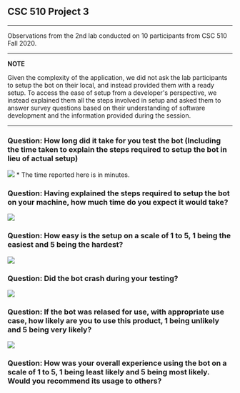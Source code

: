 ## CSC 510 Project 3

---
Observations from the 2nd lab conducted on 10 participants from CSC 510 Fall 2020.

---
**NOTE**

Given the complexity of the application, we did not ask the lab participants to setup the bot on their local, and instead provided them with a ready setup. To access the ease of setup from a developer's perspective, we instead explained them all the steps involved in setup and asked them to answer survey questions based on their understanding of software development and the information provided during the session.

---

### Question: How long did it take for you test the bot (Including the time taken to explain the steps required to setup the bot in lieu of actual setup)

<img src="https://i.imgur.com/U3wJSvJ.png" />
* The time reported here is in minutes.

### Question: Having explained the steps required to setup the bot on your machine, how much time do you expect it would take?

<img src="https://i.imgur.com/ZgON2mf.png" />

### Question: How easy is the setup on a scale of 1 to 5, 1 being the easiest and 5 being the hardest?

<img src="https://i.imgur.com/gI6rkTe.png" />

### Question: Did the bot crash during your testing?

<img src="https://i.imgur.com/L4iy2PZ.png" />

### Question: If the bot was relased for use, with appropriate use case, how likely are you to use this product, 1 being unlikely and 5 being very likely?

<img src="https://i.imgur.com/VU42YLa.png" />

### Question: How was your overall experience using the bot on a scale of 1 to 5, 1 being least likely and 5 being most likely. Would you recommend its usage to others?

